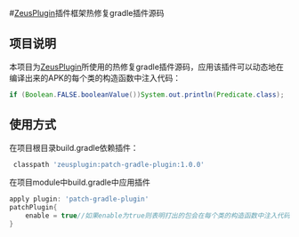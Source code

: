 #[ZeusPlugin](https://github.com/iReaderAndroid/ZeusPlugin)插件框架热修复gradle插件源码

## 项目说明

本项目为[ZeusPlugin](https://github.com/iReaderAndroid/ZeusPlugin)所使用的热修复gradle插件源码，应用该插件可以动态地在编译出来的APK的每个类的构造函数中注入代码：

```java
if (Boolean.FALSE.booleanValue())System.out.println(Predicate.class);
```



## 使用方式

在项目根目录build.gradle依赖插件：

```groovy
 classpath 'zeusplugin:patch-gradle-plugin:1.0.0'
```

在项目module中build.gradle中应用插件

```groovy
apply plugin: 'patch-gradle-plugin'
patchPlugin{
    enable = true//如果enable为true则表明打出的包会在每个类的构造函数中注入代码
}
```